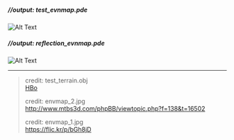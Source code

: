 


##### //output: test_evnmap.pde  

![Alt Text](https://68.media.tumblr.com/687befef294bf10bc456b42a151c4b33/tumblr_oqe0xdGFMy1tvt5h8o1_540.gif)

##### //output: reflection_evnmap.pde  
![Alt Text](https://68.media.tumblr.com/12856c410d591ac370a9ea3f9d8aae72/tumblr_oqfky81Rlc1tvt5h8o1_540.gif)

***

> credit: test_terrain.obj  
> [HBo](https://forum.processing.org/two/profile/HBo)
>
> credit: envmap_2.jpg  
> http://www.mtbs3d.com/phpBB/viewtopic.php?f=138&t=16502
>
> credit: envmap_1.jpg  
> https://flic.kr/p/bGh8jD
